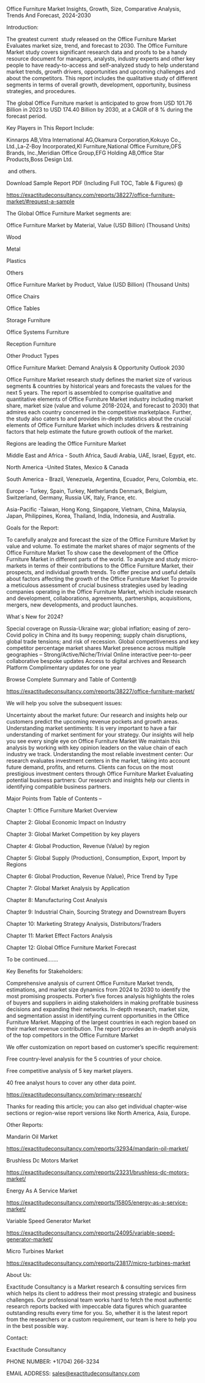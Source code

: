 Office Furniture Market Insights, Growth, Size, Comparative Analysis, Trends And Forecast, 2024-2030

Introduction:

The greatest current  study released on the Office Furniture Market Evaluates market size, trend, and forecast to 2030. The Office Furniture Market study covers significant research data and proofs to be a handy resource document for managers, analysts, industry experts and other key people to have ready-to-access and self-analyzed study to help understand market trends, growth drivers, opportunities and upcoming challenges and about the competitors. This report includes the qualitative study of different segments in terms of overall growth, development, opportunity, business strategies, and procedures.

The global Office Furniture market is anticipated to grow from USD 101.76 Billion in 2023 to USD 174.40 Billion by 2030, at a CAGR of 8 % during the forecast period.

Key Players in This Report Include: 

Kinnarps AB,Vitra International AG,Okamura Corporation,Kokuyo Co., Ltd.,La-Z-Boy Incorporated,KI Furniture,National Office Furniture,OFS Brands, Inc.,Meridian Office Group,EFG Holding AB,Office Star Products,Boss Design Ltd.

 and others.

Download Sample Report PDF (Including Full TOC, Table & Figures) @ 

https://exactitudeconsultancy.com/reports/38227/office-furniture-market/#request-a-sample

The Global Office Furniture Market segments are:

Office Furniture Market by Material, Value (USD Billion) (Thousand Units)

Wood

Metal

Plastics

Others

Office Furniture Market by Product, Value (USD Billion) (Thousand Units)

Office Chairs

Office Tables

Storage Furniture

Office Systems Furniture

Reception Furniture

Other Product Types

Office Furniture Market: Demand Analysis & Opportunity Outlook 2030

Office Furniture Market research study defines the market size of various segments & countries by historical years and forecasts the values for the next 5 years. The report is assembled to comprise qualitative and quantitative elements of Office Furniture Market industry including market share, market size (value and volume 2018-2024, and forecast to 2030) that admires each country concerned in the competitive marketplace. Further, the study also caters to and provides in-depth statistics about the crucial elements of Office Furniture Market which includes drivers & restraining factors that help estimate the future growth outlook of the market.

Regions are leading the Office Furniture Market

Middle East and Africa - South Africa, Saudi Arabia, UAE, Israel, Egypt, etc.

North America -United States, Mexico & Canada

South America - Brazil, Venezuela, Argentina, Ecuador, Peru, Colombia, etc.

Europe - Turkey, Spain, Turkey, Netherlands Denmark, Belgium, Switzerland, Germany, Russia UK, Italy, France, etc.

Asia-Pacific -Taiwan, Hong Kong, Singapore, Vietnam, China, Malaysia, Japan, Philippines, Korea, Thailand, India, Indonesia, and Australia.

Goals for the Report:

To carefully analyze and forecast the size of the Office Furniture Market by value and volume.
To estimate the market shares of major segments of the Office Furniture Market
To show case the development of the Office Furniture Market in different parts of the world.
To analyze and study micro-markets in terms of their contributions to the Office Furniture Market, their prospects, and individual growth trends.
To offer precise and useful details about factors affecting the growth of the Office Furniture Market
To provide a meticulous assessment of crucial business strategies used by leading companies operating in the Office Furniture Market, which include research and development, collaborations, agreements, partnerships, acquisitions, mergers, new developments, and product launches.

What`s New for 2024?

Special coverage on Russia-Ukraine war; global inflation; easing of zero-Covid policy in China and its `bumpy` reopening; supply chain disruptions, global trade tensions; and risk of recession.
Global competitiveness and key competitor percentage market shares
Market presence across multiple geographies – Strong/Active/Niche/Trivial
Online interactive peer-to-peer collaborative bespoke updates
Access to digital archives and Research Platform
Complimentary updates for one year

Browse Complete Summary and Table of Content@ 

https://exactitudeconsultancy.com/reports/38227/office-furniture-market/

We will help you solve the subsequent issues:

Uncertainty about the market future: Our research and insights help our customers predict the upcoming revenue pockets and growth areas.
Understanding market sentiments: It is very important to have a fair understanding of market sentiment for your strategy. Our insights will help you see every single eye on Office Furniture Market We maintain this analysis by working with key opinion leaders on the value chain of each industry we track.
Understanding the most reliable investment center: Our research evaluates investment centers in the market, taking into account future demand, profits, and returns. Clients can focus on the most prestigious investment centers through Office Furniture Market
Evaluating potential business partners: Our research and insights help our clients in identifying compatible business partners.

Major Points from Table of Contents –

Chapter 1: Office Furniture Market Overview

Chapter 2: Global Economic Impact on Industry

Chapter 3: Global Market Competition by key players

Chapter 4: Global Production, Revenue (Value) by region

Chapter 5: Global Supply (Production), Consumption, Export, Import by Regions

Chapter 6: Global Production, Revenue (Value), Price Trend by Type

Chapter 7: Global Market Analysis by Application

Chapter 8: Manufacturing Cost Analysis

Chapter 9: Industrial Chain, Sourcing Strategy and Downstream Buyers

Chapter 10: Marketing Strategy Analysis, Distributors/Traders

Chapter 11: Market Effect Factors Analysis

Chapter 12: Global Office Furniture Market Forecast

To be continued…….

Key Benefits for Stakeholders:

Comprehensive analysis of current Office Furniture Market trends, estimations, and market size dynamics from 2024 to 2030 to identify the most promising prospects.
Porter’s five forces analysis highlights the roles of buyers and suppliers in aiding stakeholders in making profitable business decisions and expanding their networks.
In-depth research, market size, and segmentation assist in identifying current opportunities in the Office Furniture Market.
Mapping of the largest countries in each region based on their market revenue contribution.
The report provides an in-depth analysis of the top competitors in the Office Furniture Market

We offer customization on report based on customer’s specific requirement:

Free country-level analysis for the 5 countries of your choice.

Free competitive analysis of 5 key market players.

40 free analyst hours to cover any other data point.

https://exactitudeconsultancy.com/primary-research/

Thanks for reading this article; you can also get individual chapter-wise sections or region-wise report versions like North America, Asia, Europe.

Other Reports:

Mandarin Oil Market

https://exactitudeconsultancy.com/reports/32934/mandarin-oil-market/

Brushless Dc Motors Market

https://exactitudeconsultancy.com/reports/23231/brushless-dc-motors-market/

Energy As A Service Market

https://exactitudeconsultancy.com/reports/15805/energy-as-a-service-market/

Variable Speed Generator Market

https://exactitudeconsultancy.com/reports/24095/variable-speed-generator-market/

Micro Turbines Market

https://exactitudeconsultancy.com/reports/23817/micro-turbines-market

About Us:

Exactitude Consultancy is a Market research & consulting services firm which helps its client to address their most pressing strategic and business challenges. Our professional team works hard to fetch the most authentic research reports backed with impeccable data figures which guarantee outstanding results every time for you. So, whether it is the latest report from the researchers or a custom requirement, our team is here to help you in the best possible way.

Contact: 

Exactitude Consultancy

PHONE NUMBER: +1(704) 266-3234

EMAIL ADDRESS: sales@exactitudeconsultancy.com
